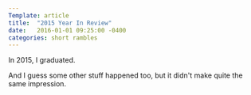 ```yaml
---
Template: article
title:  "2015 Year In Review"
date:   2016-01-01 09:25:00 -0400
categories: short rambles
---
```


In 2015, I graduated.

And I guess some other stuff happened too, but it didn't make quite the same impression.
<!--more-->
